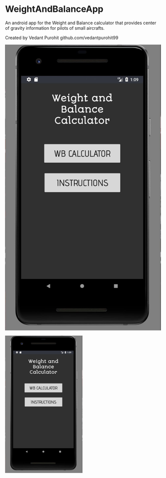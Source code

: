 # WeightAndBalanceApp
An android app for the Weight and Balance calculator that provides center of gravity information for pilots of small aircrafts.

Created by Vedant Purohit github.com/vedantpurohit99

![text](https://github.com/vedantpurohit99/WeightAndBalanceApp/blob/master/Images/Home%20Page.JPG)

<img src="https://github.com/vedantpurohit99/WeightAndBalanceApp/blob/master/Images/Home%20Page.JPG" width="250" height="444">
